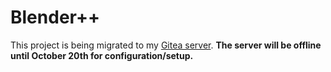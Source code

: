 # Blender++
This project is being migrated to my [Gitea server](https://hdg57.loca.lt/). **The server will be offline until October 20th for configuration/setup.**
